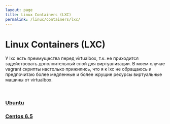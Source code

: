 ```yaml
---
layout: page
title: Linux Containers (LXC)
permalink: /linux/containers/lxc/
---
```


# Linux Containers (LXC)

У lxc есть преимущества перед virtualbox, т.к. не приходится задействовать дополнительный слой для виртуализации. В моем случае vagrant скрипты настолько прижились, что я к lxc не обращаюсь и предпочитаю более медленные и более жрущие ресурсы виртуальные машины от virtualbox.

<br/>

### [Ubuntu](/linux/containers/lxc/ubuntu/)

### [Centos 6.5](/linux/containers/lxc/centos/)
